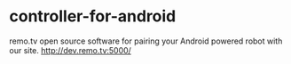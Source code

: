 # controller-for-android
remo.tv open source software for pairing your Android powered robot with our site. http://dev.remo.tv:5000/
